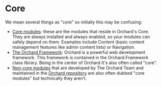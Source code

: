 # Core



We mean several things as "core" so initially this may be confusing:

- [Core modules](http://docs.orchardproject.net/Documentation/Builtin-Features#Coremodules): these are the modules that reside in Orchard's Core. They are always installed and always enabled, so your modules can safely depend on them. Examples include Content (basic content management features like admin content lists) or Navigation.
- [The Orchard Framework](http://docs.orchardproject.net/Documentation/Source-code-organization#OrchardFrameworkProject): Orchard is a powerful web development framework. This framework is contained in the Orchard.Framework class library. Being in the center of Orchard it's also often called "core".
- [Non-core modules](http://docs.orchardproject.net/Documentation/Builtin-Features#Noncoremodules) that are developed by The Orchard Team and maintained in the [Orchard repository](https://orchard.codeplex.com/SourceControl/BrowseLatest) are also often dubbed "core modules" but technically they aren't.